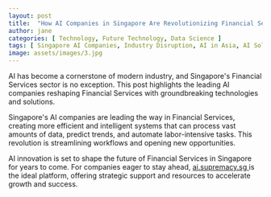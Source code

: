 ```yaml
---
layout: post
title:  "How AI Companies in Singapore Are Revolutionizing Financial Services"
author: jane
categories: [ Technology, Future Technology, Data Science ]
tags: [ Singapore AI Companies, Industry Disruption, AI in Asia, AI Solutions for Businesses ]
image: assets/images/3.jpg
---
```


AI has become a cornerstone of modern industry, and Singapore's Financial Services sector is no exception. This post highlights the leading AI companies reshaping Financial Services with groundbreaking technologies and solutions.

Singapore's AI companies are leading the way in Financial Services, creating more efficient and intelligent systems that can process vast amounts of data, predict trends, and automate labor-intensive tasks. This revolution is streamlining workflows and opening new opportunities.

AI innovation is set to shape the future of Financial Services in Singapore for years to come. For companies eager to stay ahead, <a href="https://ai.supremacy.sg" target="_blank"> ai.supremacy.sg </a> is the ideal platform, offering strategic support and resources to accelerate growth and success.
